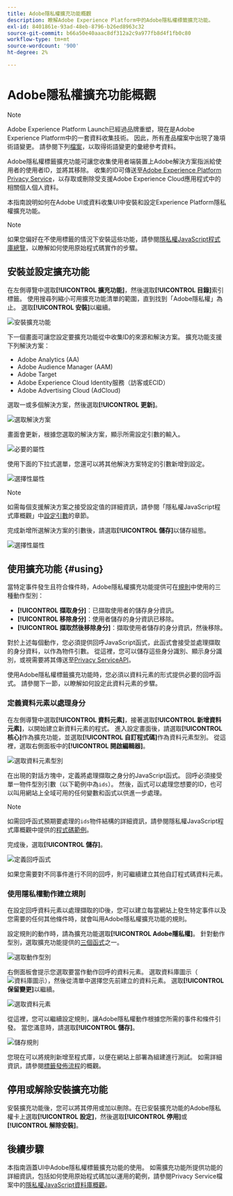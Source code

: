 ```yaml
---
title: Adobe隱私權擴充功能概觀
description: 瞭解Adobe Experience Platform中的Adobe隱私權標籤擴充功能。
exl-id: 8401861e-93ad-48eb-8796-b26ed8963c32
source-git-commit: b66a50e40aaac8df312a2c9a977fb8d4f1fb0c80
workflow-type: tm+mt
source-wordcount: '900'
ht-degree: 2%

---
```


# Adobe隱私權擴充功能概觀

>[!NOTE]
>
>Adobe Experience Platform Launch已經過品牌重塑，現在是Adobe Experience Platform中的一套資料收集技術。 因此，所有產品檔案中出現了幾項術語變更。 請參閱下列[檔案](../../../term-updates.md)，以取得術語變更的彙總參考資料。

Adobe隱私權標籤擴充功能可讓您收集使用者端裝置上Adobe解決方案指派給使用者的使用者ID，並將其移除。 收集的ID可傳送至[Adobe Experience Platform Privacy Service](../../../../privacy-service/home.md)，以存取或刪除受支援Adobe Experience Cloud應用程式中的相關個人個人資料。

本指南說明如何在Adobe UI或資料收集UI中安裝和設定Experience Platform隱私權擴充功能。

>[!NOTE]
>
>如果您偏好在不使用標籤的情況下安裝這些功能，請參閱[隱私權JavaScript程式庫總覽](../../../../privacy-service/js-library.md)，以瞭解如何使用原始程式碼實作的步驟。

## 安裝並設定擴充功能

在左側導覽中選取&#x200B;**[!UICONTROL 擴充功能]**，然後選取&#x200B;**[!UICONTROL 目錄]**&#x200B;索引標籤。 使用搜尋列縮小可用擴充功能清單的範圍，直到找到「Adobe隱私權」為止。 選取&#x200B;**[!UICONTROL 安裝]**&#x200B;以繼續。

![安裝擴充功能](../../../images/extensions/client/privacy/install.png)

下一個畫面可讓您設定要擴充功能從中收集ID的來源和解決方案。 擴充功能支援下列解決方案：

* Adobe Analytics (AA)
* Adobe Audience Manager (AAM)
* Adobe Target
* Adobe Experience Cloud Identity服務（訪客或ECID）
* Adobe Advertising Cloud (AdCloud)

選取一或多個解決方案，然後選取&#x200B;**[!UICONTROL 更新]**。

![選取解決方案](../../../images/extensions/client/privacy/select-solutions.png)

畫面會更新，根據您選取的解決方案，顯示所需設定引數的輸入。

![必要的屬性](../../../images/extensions/client/privacy/required-properties.png)

使用下面的下拉式選單，您還可以將其他解決方案特定的引數新增到設定。

![選擇性屬性](../../../images/extensions/client/privacy/optional-properties.png)

>[!NOTE]
>
>如需每個支援解決方案之接受設定值的詳細資訊，請參閱「隱私權JavaScript程式庫概觀」中[設定引數](../../../../privacy-service/js-library.md#config-params)的章節。

完成新增所選解決方案的引數後，請選取&#x200B;**[!UICONTROL 儲存]**&#x200B;以儲存組態。

![選擇性屬性](../../../images/extensions/client/privacy/save-config.png)

## 使用擴充功能 {#using}

當特定事件發生且符合條件時，Adobe隱私權擴充功能提供可在[規則](../../../ui/managing-resources/rules.md)中使用的三種動作型別：

* **[!UICONTROL 擷取身分]**：已擷取使用者的儲存身分資訊。
* **[!UICONTROL 移除身分]**：使用者儲存的身分資訊已移除。
* **[!UICONTROL 擷取然後移除身分]**：擷取使用者儲存的身分資訊，然後移除。

對於上述每個動作，您必須提供回呼JavaScript函式，此函式會接受並處理擷取的身分資料，以作為物件引數。 從這裡，您可以儲存這些身分識別、顯示身分識別，或視需要將其傳送至[Privacy ServiceAPI](../../../../privacy-service/api/overview.md)。

使用Adobe隱私權標籤擴充功能時，您必須以資料元素的形式提供必要的回呼函式。 請參閱下一節，以瞭解如何設定此資料元素的步驟。

### 定義資料元素以處理身分

在左側導覽中選取&#x200B;**[!UICONTROL 資料元素]**，接著選取&#x200B;**[!UICONTROL 新增資料元素]**，以開始建立新資料元素的程式。 進入設定畫面後，請選取&#x200B;**[!UICONTROL 核心]**&#x200B;作為擴充功能，並選取&#x200B;**[!UICONTROL 自訂程式碼]**&#x200B;作為資料元素型別。 從這裡，選取右側面板中的&#x200B;**[!UICONTROL 開啟編輯器]**。

![選取資料元素型別](../../../images/extensions/client/privacy/data-element-type.png)

在出現的對話方塊中，定義將處理擷取之身分的JavaScript函式。 回呼必須接受單一物件型別引數（以下範例中為`ids`）。 然後，函式可以處理您想要的ID，也可以叫用網站上全域可用的任何變數和函式以供進一步處理。

>[!NOTE]
>
>如需回呼函式預期要處理的`ids`物件結構的詳細資訊，請參閱隱私權JavaScript程式庫概觀中提供的[程式碼範例](../../../../privacy-service/js-library.md#samples)。

完成後，選取&#x200B;**[!UICONTROL 儲存]**。

![定義回呼函式](../../../images/extensions/client/privacy/define-custom-code.png)

如果您需要對不同事件進行不同的回呼，則可繼續建立其他自訂程式碼資料元素。

### 使用隱私權動作建立規則

在設定回呼資料元素以處理擷取的ID後，您可以建立每當網站上發生特定事件以及您需要的任何其他條件時，就會叫用Adobe隱私權擴充功能的規則。

設定規則的動作時，請為擴充功能選取&#x200B;**[!UICONTROL Adobe隱私權]**。 針對動作型別，選取擴充功能提供的[三個函式](#using)之一。

![選取動作型別](../../../images/extensions/client/privacy/action-type.png)

右側面板會提示您選取要當作動作回呼的資料元素。 選取資料庫圖示（![資料庫圖示](../../../images/extensions/client/privacy/database.png)），然後從清單中選擇您先前建立的資料元素。 選取&#x200B;**[!UICONTROL 保留變更]**&#x200B;以繼續。

![選取資料元素](../../../images/extensions/client/privacy/add-data-element.png)

從這裡，您可以繼續設定規則，讓Adobe隱私權動作根據您所需的事件和條件引發。 當您滿意時，請選取&#x200B;**[!UICONTROL 儲存]**。

![儲存規則](../../../images/extensions/client/privacy/save-rule.png)

您現在可以將規則新增至程式庫，以便在網站上部署為組建進行測試。 如需詳細資訊，請參閱[標籤發佈流程](../../../ui/publishing/overview.md)的概觀。

## 停用或解除安裝擴充功能

安裝擴充功能後，您可以將其停用或加以刪除。在已安裝擴充功能的Adobe隱私權卡上選取&#x200B;**[!UICONTROL 設定]**，然後選取&#x200B;**[!UICONTROL 停用]**&#x200B;或&#x200B;**[!UICONTROL 解除安裝]**。

## 後續步驟

本指南涵蓋UI中Adobe隱私權標籤擴充功能的使用。 如需擴充功能所提供功能的詳細資訊，包括如何使用原始程式碼加以運用的範例，請參閱Privacy Service檔案中的[隱私權JavaScript資料庫概觀](../../../../privacy-service/js-library.md)。
